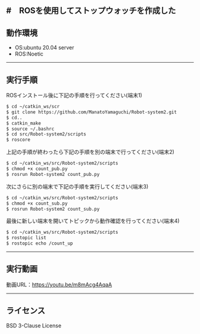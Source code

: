 #　ROSを使用してストップウォッチを作成した
---

## 動作環境
* OS:ubuntu 20.04 server
* ROS:Noetic
---

## 実行手順
ROSインストール後に下記の手順を行ってください(端末1)
```sh
$ cd ~/catkin_ws/scr
$ git clone https://github.com/ManatoYamaguchi/Robot-system2.git
$ cd..
$ catkin_make
$ source ~/.bashrc
$ cd src/Robot-system2/scripts
$ roscore
```
上記の手順が終わったら下記の手順を別の端末で行ってください(端末2)
```sh
$ cd ~/catkin_ws/src/Robot-system2/scripts
$ chmod +x count_pub.py
$ rosrun Robot-system2 count_pub.py
```
次にさらに別の端末で下記の手順を実行してください(端末3)
```sh
$ cd ~/catkin_ws/src/Robot-system2/scripts
$ chmod +x count_sub.py
$ rosrun Robot-system2 count_sub.py
```
最後に新しい端末を開いてトピックから動作確認を行ってください(端末4)
```sh
$ cd ~/catkin_ws/src/Robot-system2/scripts
$ rostopic list
$ rostopic echo /count_up
```
---

## 実行動画
動画URL：https://youtu.be/m8mAcg4AqaA

---

## ライセンス
BSD 3-Clause License
